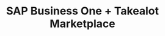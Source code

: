 ---
title: "SAP Business One + Takealot Marketplace"
seoTitle: "SAP Business One Takealot Integration"
seoDescription: "Integrate SAP Business One and Takealot, and you'll be able to streamline your workflow, simplify the ordering process and save time - and money. Find out more about how a SAP Business One Takealot Integration can help your business."
lead: "Let Stock2Shop send product inventory updates from SAP Business One to the Takealot Marketplace. And if you are doing exclusively lead time orders, you can automate the raising of Takealot orders directly into your ERP. Here’s how we can help you streamline your workflow."
type: "source-marketplace"
source: "sap"
marketplace: "takealot"
image: "/images/sap-shopify.png"
imageAlt: takealot logo
tags: []
aliases:
    - /integrations/takealot-marketplace-sap-integration/
---